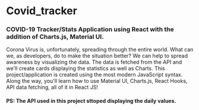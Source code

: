 # Covid_tracker  

### COVID-19 Tracker/Stats Application using React with the addition of Charts.js, Material UI.  

Corona Virus is, unfortunately, spreading through the entire world. What can we, as developers, do to make the situation better? We can help to spread awareness by visualizing the data. The data is fetched from the API and we'll create cards displaying the statistics as well as Charts. This project/application is created using the most modern JavaScript syntax. Along the way, you'll learn how to use Material UI, Charts.js, React Hooks, API data fetching, all of it in React JS!
#### PS: The API used in this project sttoped displaying the daily values.   
